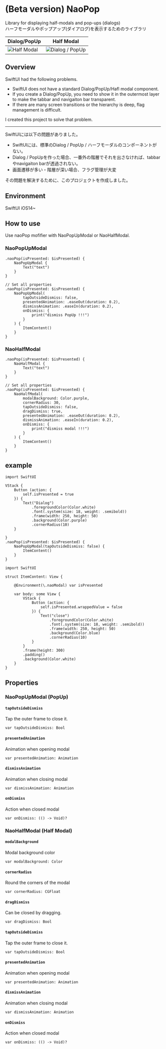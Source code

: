 #  (Beta version) NaoPop
Library for displaying half-modals and pop-ups (dialogs)<br>
ハーフモーダルやポップアップ(ダイアログ)を表示するためのライブラリ

|Dialog/PopUp|Half Modal|
|--|--|
|![Half Modal](https://user-images.githubusercontent.com/62822536/155831246-830ef5f4-3cc4-4453-8c1d-1057d4b11cad.gif)|![Dialog / PopUp](https://user-images.githubusercontent.com/62822536/155831254-d83df559-8d71-4b2e-930c-0a4c460fd5b1.gif)|

## Overview

SwiftUI had the following problems.
- SwiftUI does not have a standard Dialog/PopUp/Hafl modal component.
- If you create a Dialog/PopUp, you need to show it in the outermost layer to make the tabbar and navigaiton bar transparent.
- If there are many screen transitions or the hierarchy is deep, flag management is difficult.

I created this project to solve that problem.

---

SwiftUIには以下の問題がありました。
- SwiftUIには、標準のDialog / PopUp / ハーフモーダルのコンポーネントがない。
- Dialog / PopUpを作った場合、一番外の階層でそれを出さなければ、tabbarやnavigaiton barが透過されない。
- 画面遷移が多い・階層が深い場合、フラグ管理が大変

その問題を解決するために、このプロジェクトを作成しました。

## Environment
SwiftUI
iOS14~

## How to use
Use naoPop mofifier with NaoPopUpModal or NaoHalfModal.

### NaoPopUpModal

```
.naoPop(isPresented: $isPresented) {
    NaoPopUpModal {
        Text("text")
    }
}

// Set all properties
.naoPop(isPresented: $isPresented) {
    NaoPopUpModal(
        tapOutsideDismiss: false,
        presentedAnimation: .easeOut(duration: 0.2),
        dismissAnimation: .easeIn(duration: 0.2),
        onDismiss: {
            print("dismiss PopUp !!!")
        }
    ) {
        ItemContent()
    }
}

```

### NaoHalfModal
```
.naoPop(isPresented: $isPresented) {
    NaoHalfModal {
        Text("text")
    }
}

// Set all properties
.naoPop(isPresented: $isPresented) {
    NaoHalfModal(
        modalBackground: Color.purple,
        cornerRadius: 30,
        tapOutsideDismiss: false,
        dragDismiss: true,
        presentedAnimation: .easeOut(duration: 0.2),
        dismissAnimation: .easeIn(duration: 0.2),
        onDismiss: {
            print("dismiss modal !!!")
        }
    ) {
        ItemContent()
    }
}
```

## example
```
import SwiftUI

VStack {
    Button (action: {
        self.isPresented = true
    }) {
        Text("Dialog")
            .foregroundColor(Color.white)
            .font(.system(size: 18, weight: .semibold))
            .frame(width: 250, height: 50)
            .background(Color.purple)
            .cornerRadius(10)
    }

}
.naoPop(isPresented: $isPresented) {
    NaoPopUpModal(tapOutsideDismiss: false) {
        ItemContent()
    }
}
```

```
import SwiftUI

struct ItemContent: View {

    @Environment(\.naoModal) var isPresented

    var body: some View {
        VStack {
            Button (action: {
                self.isPresented.wrappedValue = false
            }) {
                Text("close")
                    .foregroundColor(Color.white)
                    .font(.system(size: 18, weight: .semibold))
                    .frame(width: 250, height: 50)
                    .background(Color.blue)
                    .cornerRadius(10)
            }
        }
        .frame(height: 300)
        .padding()
        .background(Color.white)
    }
}
```

## Properties

### NaoPopUpModal (PopUp)

#### `tapOutsideDismiss`
 
Tap the outer frame to close it.

```
var tapOutsideDismiss: Bool
```

#### `presentedAnimation`
    
Animation when opening modal

```
var presentedAnimation: Animation
```

#### `dismissAnimation`
    
Animation when closing modal

```
var dismissAnimation: Animation
```

#### `onDismiss`

Action when closed modal

```
var onDismiss: (() -> Void)?
```

### NaoHalfModal (Half Modal)
    
#### `modalBackground`

Modal background color

```
var modalBackground: Color
```

#### `cornerRadius`

Round the corners of the modal

```
var cornerRadius: CGFloat
```

#### `dragDismiss`

Can be closed by dragging.

```
var dragDismiss: Bool
```

#### `tapOutsideDismiss`
 
Tap the outer frame to close it.

```
var tapOutsideDismiss: Bool
```

#### `presentedAnimation`
    
Animation when opening modal

```
var presentedAnimation: Animation
```

#### `dismissAnimation`
    
Animation when closing modal

```
var dismissAnimation: Animation
```

#### `onDismiss`

Action when closed modal

```
var onDismiss: (() -> Void)?
```